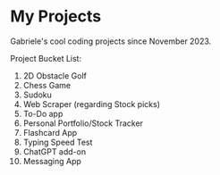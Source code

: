 # My Projects
Gabriele's cool coding projects since November 2023. 




Project Bucket List:

1. 2D Obstacle Golf
2. Chess Game
3. Sudoku
4. Web Scraper (regarding Stock picks)
5. To-Do app
6. Personal Portfolio/Stock Tracker
7. Flashcard App
8. Typing Speed Test
9. ChatGPT add-on
10. Messaging App
